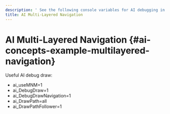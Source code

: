 ```yaml
---
description: ' See the following console variables for AI debugging in Amazon Lumberyard. '
title: AI Multi-Layered Navigation
---
```

# AI Multi\-Layered Navigation {#ai-concepts-example-multilayered-navigation}

Useful AI debug draw:
+ ai\_useMNM=1
+ ai\_DebugDraw=1
+ ai\_DebugDrawNavigation=1
+ ai\_DrawPath=all
+ ai\_DrawPathFollower=1